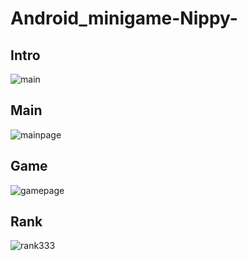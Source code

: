 # Android_minigame-Nippy-
## Intro
![main](https://user-images.githubusercontent.com/114462583/205562671-62205428-2dfc-4c0f-a629-2a387613b0a1.jpg)
## Main
![mainpage](https://user-images.githubusercontent.com/114462583/205562959-a7fbf04a-d1fe-407d-b244-19b66e2463e7.png)
## Game
![gamepage](https://user-images.githubusercontent.com/114462583/205566952-7c9f9a9f-1125-4175-9dca-37feac4bed39.png)
## Rank
![rank333](https://user-images.githubusercontent.com/114462583/205567248-aa18482e-309d-4066-b07b-42726cae0215.png)




